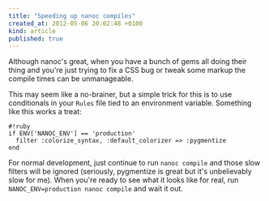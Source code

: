 ```yaml
---
title: "Speeding up nanoc compiles"
created_at: 2012-05-06 20:02:48 +0100
kind: article
published: true
---
```


Although nanoc's great, when you have a bunch of gems all doing their thing and you're just trying to fix a CSS bug or tweak some markup the compile times can be unmanageable.

This may seem like a no-brainer, but a simple trick for this is to use conditionals in your `Rules` file tied to an environment variable. Something like this works a treat:

    #!ruby
    if ENV['NANOC_ENV'] == 'production'
      filter :colorize_syntax, :default_colorizer => :pygmentize
    end

For normal development, just continue to run `nanoc compile` and those slow filters will be ignored (seriously, pygmentize is great but it's unbelievably slow for me). When you're ready to see what it looks like for real, run `NANOC_ENV=production nanoc compile` and wait it out.